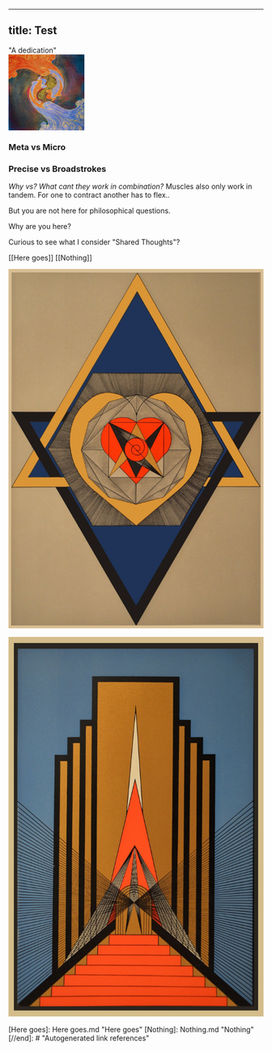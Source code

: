 ___
title: Test
---
"A dedication"
<br>
<img src="attachments/SSF.jpg" width=150 align="center">
<br>

### Meta vs Micro
### Precise vs Broadstrokes

_Why vs? What cant they work in combination?_
Muscles also only work in tandem. For one to contract another has to flex..

But you are not here for philosophical questions.

Why are you here?

Curious to see what I consider "Shared Thoughts"?

[[Here goes]]
[[Nothing]]

![](attachments/2021-03-02-22-24-14.png)

![](attachments/151941726_10159394021590337_6449182029974625423_o.jpg)


[//begin]: # "Autogenerated link references for markdown compatibility"
[Here goes]: Here goes.md "Here goes"
[Nothing]: Nothing.md "Nothing"
[//end]: # "Autogenerated link references"